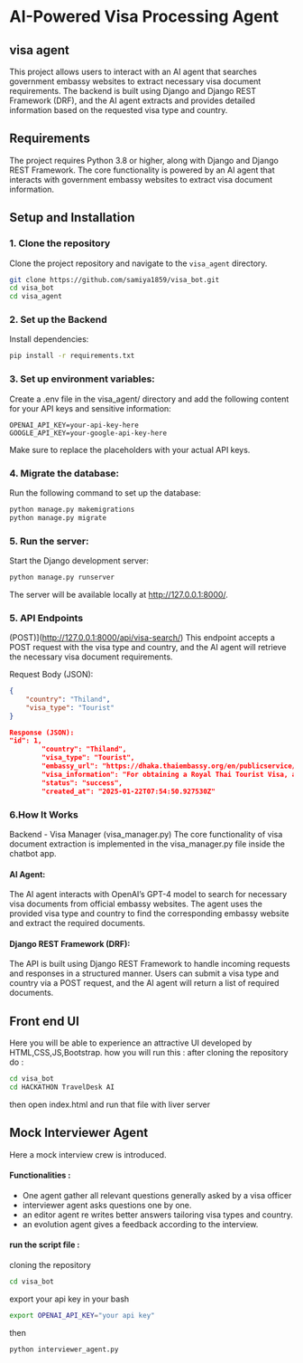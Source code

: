 # AI-Powered Visa Processing Agent

## visa agent
This project allows users to interact with an AI agent that searches government embassy websites to extract necessary visa document requirements. The backend is built using Django and Django REST Framework (DRF), and the AI agent extracts and provides detailed information based on the requested visa type and country.

## Requirements
The project requires Python 3.8 or higher, along with Django and Django REST Framework. The core functionality is powered by an AI agent that interacts with government embassy websites to extract visa document information.


## Setup and Installation

### 1. Clone the repository

Clone the project repository and navigate to the `visa_agent` directory.

```bash
git clone https://github.com/samiya1859/visa_bot.git
cd visa_bot
cd visa_agent
```
### 2. Set up the Backend
Install dependencies:
```bash
pip install -r requirements.txt
```
### 3. Set up environment variables:
Create a .env file in the visa_agent/ directory and add the following content for your API keys and sensitive information:

```plaintext
OPENAI_API_KEY=your-api-key-here
GOOGLE_API_KEY=your-google-api-key-here
```
Make sure to replace the placeholders with your actual API keys.

### 4. Migrate the database:
Run the following command to set up the database:

```bash
python manage.py makemigrations
python manage.py migrate
```
### 5. Run the server:
Start the Django development server:

```bash
python manage.py runserver
```
The server will be available locally at http://127.0.0.1:8000/.

### 5. API Endpoints
 (POST)](http://127.0.0.1:8000/api/visa-search/)
This endpoint accepts a POST request with the visa type and country, and the AI agent will retrieve the necessary visa document requirements.

Request Body (JSON):
```json
{
    "country": "Thiland",
    "visa_type": "Tourist"
}

Response (JSON):
"id": 1,
        "country": "Thiland",
        "visa_type": "Tourist",
        "embassy_url": "https://dhaka.thaiembassy.org/en/publicservice/tourist-visa-tr?page=5d83296315e39c2540006a6c&menu=5d83296315e39c2540006a6d",
        "visa_information": "For obtaining a Royal Thai Tourist Visa, applicants must carefully prepare and submit the required documentation. Below is a clear and organized presentation of the necessary documents and important instructions:\n\n1. **Required Documents:**\n   - **Completed Visa Application Form:** Fill out the form accurately with all required details.\n   - **Passport:** Ensure your passport is valid for at least six ..........
        "status": "success",
        "created_at": "2025-01-22T07:54:50.927530Z"
```

### 6.How It Works
Backend - Visa Manager (visa_manager.py)
The core functionality of visa document extraction is implemented in the visa_manager.py file inside the chatbot app.

#### AI Agent:

The AI agent interacts with OpenAI’s GPT-4 model to search for necessary visa documents from official embassy websites.
The agent uses the provided visa type and country to find the corresponding embassy website and extract the required documents.
#### Django REST Framework (DRF):

The API is built using Django REST Framework to handle incoming requests and responses in a structured manner.
Users can submit a visa type and country via a POST request, and the AI agent will return a list of required documents.


## Front end UI 
Here you will be able to experience an attractive UI developed by HTML,CSS,JS,Bootstrap.
how you will run this : 
after cloning the repository do : 
```bash
cd visa_bot
cd HACKATHON TravelDesk AI
```
then open index.html and run that file with liver server


## Mock Interviewer Agent
Here a mock interview crew is introduced.

#### Functionalities :
- One agent gather all relevant questions generally asked by a visa officer
- interviewer agent asks questions one by one.
- an editor agent re writes better answers tailoring visa types and country.
- an evolution agent gives a feedback according to the interview.

#### run the script file :
cloning the repository 
```bash
cd visa_bot
```
export your api key in your bash 
```bash
export OPENAI_API_KEY="your api key"
```
then
```bash
python interviewer_agent.py
```


